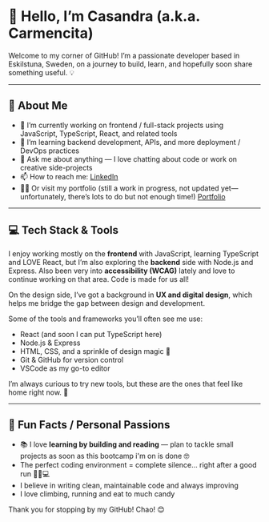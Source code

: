 # 👋 Hello, I’m Casandra (a.k.a. Carmencita)

Welcome to my corner of GitHub! I’m a passionate developer based in Eskilstuna, Sweden, on a journey to build, learn, and hopefully soon share something useful. 💡

---

## 🧰 About Me

- 🔭 I’m currently working on frontend / full-stack projects using JavaScript, TypeScript, React, and related tools  
- 🌱 I’m learning backend development, APIs, and more deployment / DevOps practices  
- 💬 Ask me about anything — I love chatting about code or work on creative side-projects  
- 📫 How to reach me: [LinkedIn](https://www.linkedin.com/in/casandra-gustafsson/)
- 👸🏽 Or visit my portfolio (still a work in progress, not updated yet—unfortunately, there’s lots to do but not enough time!) [Portfolio]([https://www.linkedin.com/in/casandra-gustafsson/](https://holacarmensita.com/hola))

---

## 💻 Tech Stack & Tools

I enjoy working mostly on the **frontend** with JavaScript, learning TypeScript and LOVE React, but I’m also exploring the **backend** side with Node.js and Express. Also been very into **accessibility (WCAG)** lately and love to continue working on that area. Code is made for us all! 

On the design side, I’ve got a background in **UX and digital design**, which helps me bridge the gap between design and development.  

Some of the tools and frameworks you’ll often see me use:  
- React (and soon I can put TypeScript here)
- Node.js & Express  
- HTML, CSS, and a sprinkle of design magic 🎨  
- Git & GitHub for version control  
- VSCode as my go-to editor  

I’m always curious to try new tools, but these are the ones that feel like home right now. 🚀

---

## 🌟 Fun Facts / Personal Passions

- 📚 I love **learning by building and reading** — plan to tackle small projects as soon as this bootcamp i'm on is done 🤓 
- The perfect coding environment = complete silence… right after a good run 🏃‍♀️💻  
- I believe in writing clean, maintainable code and always improving  
- I love climbing, running and eat to much candy 


Thank you for stopping by my GitHub! Chao! 😊  
